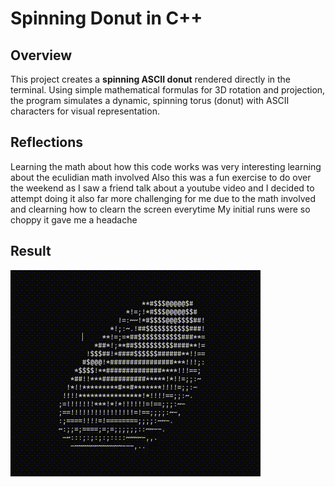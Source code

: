 # Spinning Donut in C++

## Overview
This project creates a **spinning ASCII donut** rendered directly in the terminal. Using simple mathematical formulas for 3D rotation and projection, the program simulates a dynamic, spinning torus (donut) with ASCII characters for visual representation.

## Reflections
Learning the math about how this code works was very interesting learning about the eculidian math involved
Also this was a fun exercise to do over the weekend as I saw a friend talk about a youtube video and I decided to attempt doing it also far more challenging for me due to the math involved and clearning how to clearn the screen everytime
My initial runs were so choppy it gave me a headache

## Result
![Spinning Donut Animation](output.gif)


